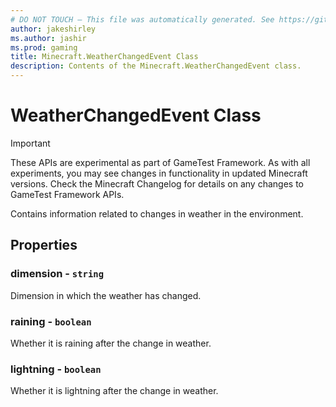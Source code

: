 ```yaml
---
# DO NOT TOUCH — This file was automatically generated. See https://github.com/Mojang/MinecraftScriptingApiDocsGenerator to modify descriptions, examples, etc.
author: jakeshirley
ms.author: jashir
ms.prod: gaming
title: Minecraft.WeatherChangedEvent Class
description: Contents of the Minecraft.WeatherChangedEvent class.
---
```

# WeatherChangedEvent Class
>[!IMPORTANT]
>These APIs are experimental as part of GameTest Framework. As with all experiments, you may see changes in functionality in updated Minecraft versions. Check the Minecraft Changelog for details on any changes to GameTest Framework APIs.

Contains information related to changes in weather in the environment.

## Properties
### **dimension** - `string`
Dimension in which the weather has changed.


### **raining** - `boolean`
Whether it is raining after the change in weather.


### **lightning** - `boolean`
Whether it is lightning after the change in weather.



